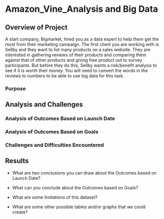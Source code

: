 # Amazon_Vine_Analysis and Big Data

## Overview of Project
A start company, Bigmarket, hired you as a data expert to help them get the most from their marketing campaign. The first client you are working with is Sellby and they want to list many products on a sales website. They are interested in gathering reviews of their products and comparing them against that of other products and giving free product out to survey participants. But before they do this, Sellby wants a risk/benefit analysis to see if it is worth their money. You will need to convert the words in the reviews to numbers to be able to use big data for this task.

### Purpose

## Analysis and Challenges

### Analysis of Outcomes Based on Launch Date

### Analysis of Outcomes Based on Goals

### Challenges and Difficulties Encountered

## Results

- What are two conclusions you can draw about the Outcomes based on Launch Date?

- What can you conclude about the Outcomes based on Goals?

- What are some limitations of this dataset?

- What are some other possible tables and/or graphs that we could create?
